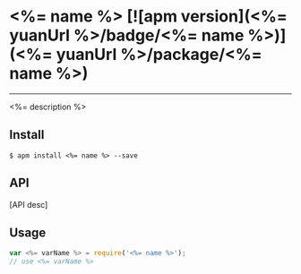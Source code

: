# <%= name %> [![apm version](<%= yuanUrl %>/badge/<%= name %>)](<%= yuanUrl %>/package/<%= name %>)

---

<%= description %>

## Install

```
$ apm install <%= name %> --save
```

## API
[API desc]

## Usage

```js
var <%= varName %> = require('<%= name %>');
// use <%= varName %>
```

